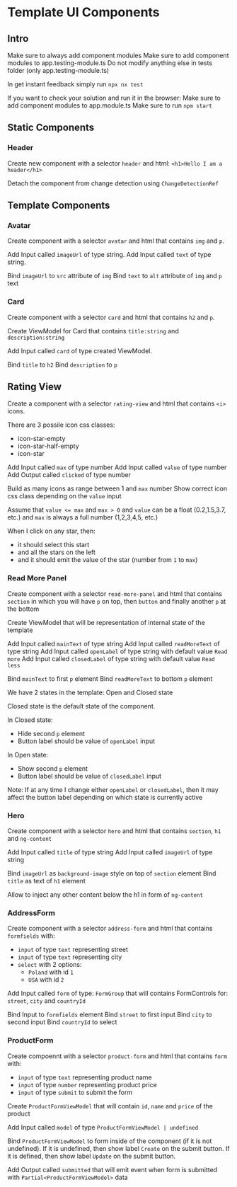 # Template UI Components

## Intro

Make sure to always add component modules
Make sure to add component modules to app.testing-module.ts
Do not modify anything else in tests folder (only app.testing-module.ts)

In get instant feedback simply run `npx nx test`

If you want to check your solution and run it in the browser:
Make sure to add component modules to app.module.ts
Make sure to run `npm start`

## Static Components

### Header

Create new component with a selector `header` and html: `<h1>Hello I am a header</h1>`
  
Detach the component from change detection using `ChangeDetectionRef`

## Template Components

### Avatar

Create component with a selector `avatar` and html that contains `img` and `p`.

Add Input called `imageUrl` of type string.
Add Input called `text` of type string.

Bind `imageUrl` to `src` attribute of `img`
Bind `text` to `alt` attribute of `img` and `p` text

### Card

Create component with a selector `card` and html that contains `h2` and `p`.

Create ViewModel for Card that contains `title:string` and `description:string`

Add Input called `card` of type created ViewModel.

Bind `title` to `h2`
Bind `description` to `p`

## Rating View

Create a component with a selector `rating-view` and html that contains `<i>` icons.

There are 3 possile icon css classes:

- icon-star-empty
- icon-star-half-empty
- icon-star

Add Input called `max` of type number
Add Input called `value` of type number
Add Output called `clicked` of type number

Build as many icons as range between 1 and `max` number
Show correct icon css class depending on the `value` input

Assume that `value <= max` and `max > 0` and `value` can be a float (0.2,1.5,3.7, etc.) and `max` is always a full number (1,2,3,4,5, etc.)

When I click on any star, then:

- it should select this start
- and all the stars on the left
- and it should emit the value of the star (number from `1` to `max`)

### Read More Panel

Create component with a selector `read-more-panel` and html that contains `section` in which you will have `p` on top, then `button` and finally another `p` at the bottom

Create ViewModel that will be representation of internal state of the template

Add Input called `mainText` of type string
Add Input called `readMoreText` of type string
Add Input called `openLabel` of type string with default value `Read more`
Add Input called `closedLabel` of type string with default value `Read less`

Bind `mainText` to first `p` element
Bind `readMoreText` to bottom `p` element

We have 2 states in the template: Open and Closed state

Closed state is the default state of the component.

In Closed state:

- Hide second `p` element
- Button label should be value of `openLabel` input

In Open state:

- Show second `p` element
- Button label should be value of `closedLabel` input

Note: If at any time I change either `openLabel` or `closedLabel`, then it may affect the button label depending on which state is currently active

### Hero

Create component with a selector `hero` and html that contains `section`, `h1` and `ng-content`

Add Input called `title` of type string
Add Input called `imageUrl` of type string

Bind `imageUrl` as `background-image` style on top of `section` element
Bind `title` as text of `h1` element

Allow to inject any other content below the h1 in form of `ng-content`

### AddressForm

Create component with a selector `address-form` and html that contains `formfields` with:

- `input` of type `text` representing street
- `input` of type `text` representing city
- `select` with 2 options:
  - `Poland` with id `1`
  - `USA` with id `2`

Add Input called `form` of type: `FormGroup` that will contains FormControls for: `street`, `city` and `countryId`

Bind Input to `formfields` element
Bind `street` to first input
Bind `city` to second input
Bind `countryId` to select

### ProductForm

Create compoennt with a selector `product-form` and html that contains `form` with:

- `input` of type `text` representing product name
- `input` of type `number` representing product price
- `input` of type `submit` to submit the form

Create `ProductFormViewModel` that will contain `id`, `name` and `price` of the product

Add Input called `model` of type `ProductFormViewModel | undefined`

Bind `ProductFormViewModel` to form inside of the component (if it is not undefined).
If it is undefined, then show label `Create` on the submit button.
If it is defined, then show label `Update` on the submit button.

Add Output called `submitted` that will emit event when form is submitted with `Partial<ProductFormViewModel>` data

